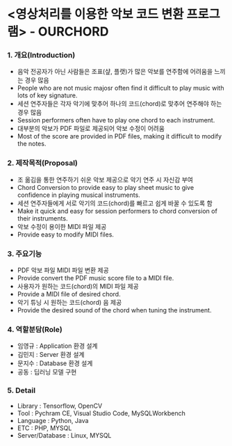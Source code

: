 # <영상처리를 이용한 악보 코드 변환 프로그램> - OURCHORD

### 1. 개요(Introduction)
* 음악 전공자가 아닌 사람들은 조표(샾, 플랫)가 많은 악보를 연주함에 어려움을 느끼는 경우 많음
* People who are not music majosr often find it difficult to play music with lots of key signature.
* 세션 연주자들은 각자 악기에 맞추어 하나의 코드(chord)로 맞추어 연주해야 하는 경우 많음
* Session performers often have to play one chord to each instrument.
* 대부분의 악보가 PDF 파일로 제공되어 악보 수정이 어려움
* Most of the score are provided in PDF files, making it difficult to modify the notes.
### 2. 제작목적(Proposal)
* 조 옮김을 통한 연주하기 쉬운 악보 제공으로 악기 연주 시 자신감 부여 
* Chord Conversion to provide easy to play sheet music to give confidence in playing musical instruments.
* 세션 연주자들에게 서로 악기의 코드(chord)를 빠르고 쉽게 바꿀 수 있도록 함
* Make it quick and easy for session performers to chord conversion of their instruments.
* 악보 수정이 용이한 MIDI 파일 제공
* Provide easy to modify MIDI files.
### 3. 주요기능
* PDF 악보 파일 MIDI 파일 변환 제공
* Provide convert the PDF music score file to a MIDI file.
* 사용자가 원하는 코드(chord)의 MIDI 파일 제공
* Provide a MIDI file of desired chord.
* 악기 튜닝 시 원하는 코드(chord) 음 제공
* Provide the desired sound of the chord when tuning the instrument.
### 4. 역할분담(Role)
* 임영규 : Application 환경 설계
* 김민지 : Server 환경 설계
* 문지수 : Database 환경 설계
* 공동 : 딥러닝 모델 구현
### 5. Detail
* Library : Tensorflow, OpenCV
* Tool : Pychram CE, Visual Studio Code, MySQLWorkbench
* Language : Python, Java
* ETC : PHP, MYSQL
* Server/Database : Linux, MYSQL

